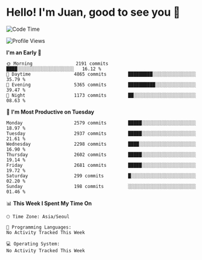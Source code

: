 # Hello! I'm Juan, good to see you 👋

<!--
**Y-k-Y/Y-k-Y** is a ✨ _special_ ✨ repository because its `README.md` (this file) appears on your GitHub profile.

Here are some ideas to get you started:

- 🔭 I’m currently working on ...
- 🌱 I’m currently learning ...
- 👯 I’m looking to collaborate on ...
- 🤔 I’m looking for help with ...
- 💬 Ask me about ...
- 📫 How to reach me: ...
- 😄 Pronouns: ...
- ⚡ Fun fact: ...
-->
<!--
![Profile views](https://gpvc.arturio.dev/Y-k-Y)

[![Omid Nikrah StackOverflow](https://github-readme-stackoverflow.vercel.app/?userID=9517076)](https://stackoverflow.com/users/9517076/i-have-10-fingers)
-->

<!--START_SECTION:waka-->
![Code Time](http://img.shields.io/badge/Code%20Time-1%2C727%20hrs%2031%20mins-blue)

![Profile Views](http://img.shields.io/badge/Profile%20Views-0-blue)

**I'm an Early 🐤** 

```text
🌞 Morning                2191 commits        ████░░░░░░░░░░░░░░░░░░░░░   16.12 % 
🌆 Daytime                4865 commits        █████████░░░░░░░░░░░░░░░░   35.79 % 
🌃 Evening                5365 commits        ██████████░░░░░░░░░░░░░░░   39.47 % 
🌙 Night                  1173 commits        ██░░░░░░░░░░░░░░░░░░░░░░░   08.63 % 
```
📅 **I'm Most Productive on Tuesday** 

```text
Monday                   2579 commits        █████░░░░░░░░░░░░░░░░░░░░   18.97 % 
Tuesday                  2937 commits        █████░░░░░░░░░░░░░░░░░░░░   21.61 % 
Wednesday                2298 commits        ████░░░░░░░░░░░░░░░░░░░░░   16.90 % 
Thursday                 2602 commits        █████░░░░░░░░░░░░░░░░░░░░   19.14 % 
Friday                   2681 commits        █████░░░░░░░░░░░░░░░░░░░░   19.72 % 
Saturday                 299 commits         █░░░░░░░░░░░░░░░░░░░░░░░░   02.20 % 
Sunday                   198 commits         ░░░░░░░░░░░░░░░░░░░░░░░░░   01.46 % 
```


📊 **This Week I Spent My Time On** 

```text
🕑︎ Time Zone: Asia/Seoul

💬 Programming Languages: 
No Activity Tracked This Week

💻 Operating System: 
No Activity Tracked This Week
```


<!--END_SECTION:waka-->
